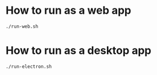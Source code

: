 # How to run as a web app

```bash
./run-web.sh
```


# How to run as a desktop app

```bash
./run-electron.sh
```
